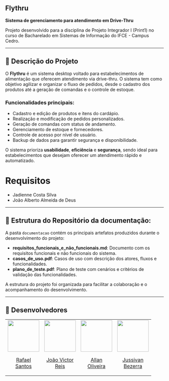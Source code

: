 ## Flythru

**Sistema de gerenciamento para atendimento em Drive-Thru**  

Projeto desenvolvido para a disciplina de Projeto Integrador I (Print1) no curso de Bacharelado em Sistemas de Informação do IFCE - Campus Cedro.

---

## 📌 Descrição do Projeto

O **Flythru** é um sistema desktop voltado para estabelecimentos de alimentação que oferecem atendimento via drive-thru. O sistema tem como objetivo agilizar e organizar o fluxo de pedidos, desde o cadastro dos produtos até a geração de comandas e o controle de estoque.

### Funcionalidades principais:
- Cadastro e edição de produtos e itens do cardápio.
- Realização e modificação de pedidos personalizados.
- Geração de comandas com status de andamento.
- Gerenciamento de estoque e fornecedores.
- Controle de acesso por nível de usuário.
- Backup de dados para garantir segurança e disponibilidade.

O sistema prioriza **usabilidade**, **eficiência** e **segurança**, sendo ideal para estabelecimentos que desejam oferecer um atendimento rápido e automatizado.


  
# Requisitos

- Jadienne Costa Silva  
- João Alberto Almeida de Deus  

---

## 📁 Estrutura do Repositório da documentação:

A pasta `documentacao` contém os principais artefatos produzidos durante o desenvolvimento do projeto:

- **requisitos_funcionais_e_não_funcionais.md**: Documento com os requisitos funcionais e não funcionais do sistema.
- **casos_de_uso.pdf**: Casos de uso com descrição dos atores, fluxos e funcionalidades.
- **plano_de_teste.pdf**: Plano de teste com cenários e critérios de validação das funcionalidades.

A estrutura do projeto foi organizada para facilitar a colaboração e o acompanhamento do desenvolvimento.

---

## 👥 Desenvolvedores
<table align="center">
  <tr align="center">
    <td>
      <a href="https://github.com/RafaelSantosIF">
        <img src="https://avatars.githubusercontent.com/RafaelSantosIF" width=100 />
        <p>Rafael <br/>Santos</p>
      </a>
    </td>
    <td>
      <a href="https://github.com/VaanToDeev">
        <img src="https://avatars.githubusercontent.com/VaanToDeev" width=100 />
        <p>João Victor <br/>Reis</p>
      </a>
    </td>
    <td>
      <a href="https://github.com/AllanOliveira2022">
        <img src="https://avatars.githubusercontent.com/AllanOliveira2022" width=100 />
        <p>Allan <br/>Oliveira</p>
      </a>
    </td>
    <td>
      <a href="https://github.com/Jussivan-IF">
        <img src="https://avatars.githubusercontent.com/Jussivan-IF" width=100 />
        <p>Jussivan <br/>Bezerra</p>
      </a>
    </td>
  </tr>
